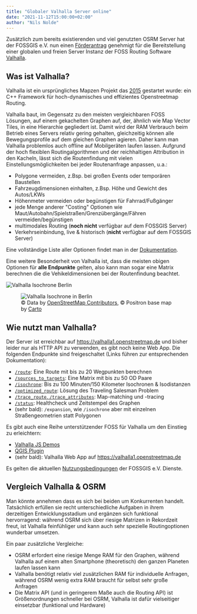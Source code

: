 ```yaml
---
title: "Globaler Valhalla Server online"
date: "2021-11-12T15:00:00+02:00"
author: "Nils Nolde"
---
```


Zusätzlich zum bereits existierenden und viel genutzten OSRM Server hat der FOSSGIS e.V. nun einen [Förderantrag](https://www.fossgis.de/wiki/Förderanträge/Valhalla-Routingserver) genehmigt für die Bereitstellung einer globalen und freien Server Instanz der FOSS Routing Software [Valhalla](https://github.com/valhalla/valhalla).

## Was ist Valhalla?

Valhalla ist ein ursprüngliches Mapzen Projekt das [2015](https://www.mapzen.com/blog/valhalla-intro/) gestartet wurde: ein C++ Framework für hoch-dynamisches und effizientes Openstreetmap Routing.

Valhalla baut, im Gegensatz zu den meisten vergleichbaren FOSS Lösungen, auf einem gekachelten Graphen auf, der, ähnlich wie Map Vector Tiles, in eine Hierarchie gegliedert ist. Damit wird der RAM Verbrauch beim Betrieb eines Servers relativ gering gehalten, gleichzeitig können alle Bewegungsprofile auf dem gleichen Graphen agieren. Daher kann man Valhalla problemlos auch offline auf Mobilgeräten laufen lassen. Aufgrund der hoch flexiblen Routingalgorithmen und der reichhaltigen Attribution in den Kacheln, lässt sich die Routenfindung mit vielen Einstellungsmöglichkeiten bei jeder Routenanfrage anpassen, u.a.:

- Polygone vermeiden, z.Bsp. bei großen Events oder temporären Baustellen  
- Fahrzeugdimensionen einhalten, z.Bsp. Höhe und Gewicht des Autos/LKWs  
- Höhenmeter vermeiden oder begünstigen für Fahrrad/Fußgänger  
- jede Menge anderer "Costing" Optionen wie Maut/Autobahn/Spielstraßen/Grenzübergänge/Fähren vermeiden/begünstigen  
- multimodales Routing (**noch nicht** verfügbar auf dem FOSSGIS Server)  
- Verkehrseinbindung, live & historisch (**nicht** verfügbar auf dem FOSSGIS Server)  

Eine vollständige Liste aller Optionen findet man in der [Dokumentation](https://github.com/valhalla/valhalla/blob/master/docs/api/turn-by-turn/api-reference.md#automobile-and-bus-costing-options). 

Eine weitere Besonderheit von Valhalla ist, dass die meisten obigen Optionen für **alle Endpunkte** gelten, also kann man sogar eine Matrix berechnen die die Vehikeldimensionen bei der Routenfindung beachtet.

![Valhalla Isochrone Berlin](/news/images/2021_11_12_Valhalla_Isochrone_Berlin.png)
<figure>
  <img
  src="/news/images/2021-11-12_Valhalla_Isochrone_Berlin.png"
  alt="Valhalla Isochrone in Berlin">
  <figcaption>&copy; Data by <a href="https://www.openstreetmap.org/copyright" target="_blank">OpenStreetMap Contributors</a>, &copy; Positron base map by <a href="https://carto.com" target="_blank">Carto</a></figcaption>
</figure>

## Wie nutzt man Valhalla?

Der Server ist erreichbar auf https://valhalla1.openstreetmap.de und bisher leider nur als HTTP API zu verwenden, es gibt noch keine Web App. Die folgenden Endpunkte sind freigeschaltet (Links führen zur entsprechenden Dokumentation):

- [`/route`](https://github.com/valhalla/valhalla/blob/master/docs/api/turn-by-turn/api-reference.md): Eine Route mit bis zu 20 Wegpunkten berechnen  
- [`/sources_to_targets`](https://github.com/valhalla/valhalla/blob/master/docs/api/matrix/api-reference.md): Eine Matrix mit bis zu 50 OD Paare  
- [`/isochrone`](https://github.com/valhalla/valhalla/blob/master/docs/api/isochrone/api-reference.md): Bis zu 100 Minuten/150 Kilometer Isochronen & Isodistanzen  
- [`/optimized_route`](https://github.com/valhalla/valhalla/blob/master/docs/api/optimized/api-reference.md): Lösung des Traveling Salesman Problem  
- [`/trace_route`, `/trace_attributes`](https://github.com/valhalla/valhalla/blob/master/docs/api/map-matching/api-reference.md): Map-matching und -tracing  
- [`/status`](https://github.com/valhalla/valhalla/blob/master/docs/api/status/api-reference.md): Healthcheck und Zeitstempel des Graphen  
- (sehr bald): `/expansion`, wie `/isochrone` aber mit einzelnen Straßengeometrien statt Polygonen  

Es gibt auch eine Reihe unterstützender FOSS für Valhalla um den Einstieg zu erleichtern:

- [Valhalla JS Demos](https://github.com/valhalla/demos)  
- [QGIS Plugin](plugins.qgis.org/plugins/valhalla/)  
- (sehr bald): Valhalla Web App auf https://valhalla1.openstreetmap.de  

Es gelten die aktuellen [Nutzungsbedingungen](https://fossgis.de/arbeitsgruppen/osm-server/nutzungsbedingungen/) der FOSSGIS e.V. Dienste.

## Vergleich Valhalla & OSRM

Man könnte annehmen dass es sich bei beiden um Konkurrenten handelt. Tatsächlich erfüllen sie recht unterschiedliche Aufgaben in ihrem derzeitigen Entwicklungsstadium und ergänzen sich funktional hervorragend: während OSRM sich über riesige Matrizen in Rekordzeit freut, ist Valhalla feinfühliger und kann auch sehr spezielle Routingoptionen wunderbar umsetzen.

Ein paar zusätzliche Vergleiche:

- OSRM erfordert eine riesige Menge RAM für den Graphen, während Valhalla auf einem alten Smartphone (theoretisch) den ganzen Planeten laufen lassen kann  
- Valhalla benötigt relativ viel zusätzlichen RAM für individuelle Anfragen, während OSRM wenig extra RAM braucht für selbst sehr große Anfragen  
- Die Matrix API (und in geringerem Maße auch die Routing API) ist Größenordnungen schneller bei OSRM, Valhalla ist dafür vielseitiger einsetzbar (funktional und Hardware)  
